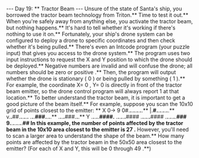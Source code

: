 --- Day 19: ** Tractor Beam ---
Unsure of the state of Santa's ship, you
borrowed
the tractor beam technology from Triton.** Time to test it out.**
When you're safely away from anything else, you activate the tractor beam, but nothing happens.**  It's hard to tell whether it's working if there's nothing to use it on.** Fortunately, your ship's drone system can be configured to deploy a drone to specific coordinates and then check whether it's being pulled.** There's even an
Intcode
program (your puzzle input) that gives you access to the drone system.**
The program uses two input instructions to request the
X and Y position
to which the drone should be deployed.**  Negative numbers are invalid and will confuse the drone; all numbers should be
zero or positive
.**
Then, the program will output whether the drone is
stationary
(
0
) or
being pulled by something
(
1
).** For example, the coordinate X=
0
, Y=
0
is directly in front of the tractor beam emitter, so the drone control program will always report
1
at that location.**
To better understand the tractor beam, it is important to
get a good picture
of the beam itself.** For example, suppose you scan the 10x10 grid of points closest to the emitter: **
X
  0->      9
 0#.**.**.**.**.**.**.**.**.**
 |.**#.**.**.**.**.**.**.**.**
 v.**.**##.**.**.**.**.**.**
  .**.**.**###.**.**.**.**
  .**.**.**.**###.**.**.**
Y .**.**.**.**.**####.**
  .**.**.**.**.**.**####
  .**.**.**.**.**.**####
  .**.**.**.**.**.**.**###
 9.**.**.**.**.**.**.**.**##
In this example, the
number of points affected by the tractor beam
in the 10x10 area closest to the emitter is
27
.**
However, you'll need to scan a larger area to
understand the shape
of the beam.**
How many points are affected by the tractor beam in the 50x50 area closest to the emitter?
(For each of X and Y, this will be
0
through
49
.**)
